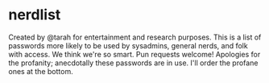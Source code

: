 # nerdlist
Created by @tarah for entertainment and research purposes.
This is a list of passwords more likely to be used by sysadmins,
general nerds, and folk with access.
We think we're so smart.
Pun requests welcome!
Apologies for the profanity; anecdotally these passwords are in use. I'll
order the profane ones at the bottom.
